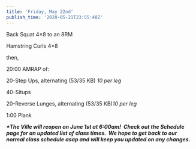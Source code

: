 ```yaml
---
title: 'Friday, May 22nd'
publish_time: '2020-05-21T23:55:48Z'
---
```


Back Squat 4×8 to an 8RM

Hamstring Curls 4×8

then,

20:00 AMRAP of:

20-Step Ups, alternating (53/35 KB) *10 per leg*

40-Situps

20-Reverse Lunges, alternating (53/35 KB)*10 per leg*

1:00 Plank

***\*The Ville will reopen on June 1st at 6:00am!  Check out the
Schedule page for an updated list of class times.  We hope to get back
to our normal class schedule asap and will keep you updated on any
changes.***
